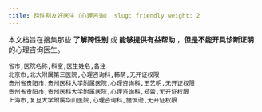 ```yaml
---
title: 跨性别友好医生（心理咨询） slug: friendly weight: 2
---
```


本文档旨在搜集那些 **了解跨性别** 或 **能够提供有益帮助** ，**但是不能开具诊断证明** 的心理咨询医生。

<!-- 表格按拼音排序以便于目视筛选 -->

```csv
省市,医院名称,科室,医生姓名,备注
北京市,北大附属第三医院,心理咨询科,韩萌,无开证权限
贵州省贵阳市,贵州医科大学附属医院,心理咨询科,王艺明,无开证权限
贵州省贵阳市,贵州医科大学附属医院,心理咨询科,郑蕾,无开证权限
上海市,复旦大学附属华山医院,心理咨询科,施慎逊,无开证权限
```
